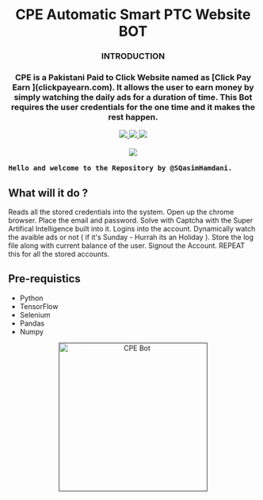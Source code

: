 <p align="center">
	<h1 align="center">CPE Automatic Smart PTC Website BOT</h1>
	<h3 align="center">INTRODUCTION<h3>
	
  <p align="center">CPE is a Pakistani Paid to Click Website named as [Click Pay Earn ](clickpayearn.com). It allows the user to earn money by simply watching the daily ads for a duration of time. This Bot requires the user credentials for the one time and it makes the rest happen.<p>
  
  <p align="center">
    <a href="https://github.com/SeleniumHQ/selenium">
      <img src="https://img.shields.io/badge/built%20with-Selenium-yellow.svg" />
    </a>
     <a href="tensorflow.org">
      <img src="https://img.shields.io/badge/built%20with-tensorflow-red.svg" />
    </a>
   <a href="https://www.python.org/">
    	<img src="https://img.shields.io/badge/built%20with-Python3-blue.svg" />
    </a>
  </p>
</p>

<p align="center"> <img  src="https://forthebadge.com/images/badges/built-with-love.svg" /> 
</p>

    Hello and welcome to the Repository by @SQasimHamdani.

<h2>What will it do ?</h2>
 
<p>Reads all the stored credentials into the system. Open up the chrome browser. Place the email and password. Solve with Captcha with the Super Artifical Intelligence built into it. Logins into the account. Dynamically watch the avaible ads or not ( if it's Sunday - Hurrah its an Holiday ). Store the log file along with current balance of the user. Signout the Account. REPEAT this for all the stored accounts. <p>

<h2>Pre-requistics</h2>

 - Python 
 - TensorFlow 
 - Selenium 
 - Pandas
 - Numpy

<p align="center"><a  href=""><img src="https://i.ibb.co/xJHBRHN/Annotation-2020-06-30-161748.png" alt="CPE Bot" height="300px" border="0"></a></p>
